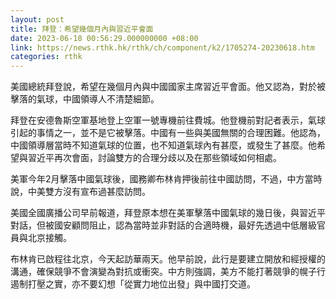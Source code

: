 ```yaml
---
layout: post
title: 拜登：希望幾個月內與習近平會面
date: 2023-06-18 00:56:29.000000000 +08:00
link: https://news.rthk.hk/rthk/ch/component/k2/1705274-20230618.htm
categories: rthk
---
```


美國總統拜登說，希望在幾個月內與中國國家主席習近平會面。他又認為，對於被擊落的氣球，中國領導人不清楚細節。

拜登在安德魯斯空軍基地登上空軍一號專機前往費城。他登機前對記者表示，氣球引起的事情之一，並不是它被擊落。中國有一些與美國無關的合理困難。他認為，中國領導層當時不知道氣球的位置，也不知道氣球內有甚麼，或發生了甚麼。他希望與習近平再次會面，討論雙方的合理分歧以及在那些領域如何相處。

美軍今年2月擊落中國氣球後，國務卿布林肯押後前往中國訪問，不過，中方當時說，中美雙方沒有宣布過甚麼訪問。

美國全國廣播公司早前報道，拜登原本想在美軍擊落中國氣球的幾日後，與習近平對話，但被國安顧問阻止，認為當時並非對話的合適時機，最好先透過中低層級官員與北京接觸。

布林肯已啟程往北京，今天起訪華兩天。他早前說，此行是要建立開放和經授權的溝通，確保競爭不會演變為對抗或衝突。中方則強調，美方不能打著競爭的幌子行遏制打壓之實，亦不要幻想「從實力地位出發」與中國打交道。
